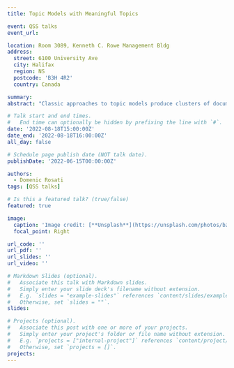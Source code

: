```yaml
---
title: Topic Models with Meaningful Topics

event: QSS talks
event_url:

location: Room 3089, Kenneth C. Rowe Management Bldg
address:
  street: 6100 University Ave
  city: Halifax
  region: NS
  postcode: 'B3H 4R2'
  country: Canada

summary: 
abstract: "Classic approaches to topic models produce clusters of documents using word co-occurrence frequencies. While these approaches are useful they don't always align with clusters that are meaningful to humans since they don't understand words used in different senses, underweight domain specific terminology, and don't capture latent semantics in texts. Additionally, topic labels tend to be a bundle of words that don't align with how humans understand topics. In this talk, we will provide an overview of contemporary approaches to topic modeling that leverage language models to produce clusters and generate meaningful topic clusters. This talk focuses on practical application and comparison of various methods to produce topics for groups of citation statements."

# Talk start and end times.
#   End time can optionally be hidden by prefixing the line with `#`.
date: '2022-08-18T15:00:00Z'
date_end: '2022-08-18T16:00:00Z'
all_day: false

# Schedule page publish date (NOT talk date).
publishDate: '2022-06-15T00:00:00Z'

authors:
  - Domenic Rosati
tags: [QSS talks]

# Is this a featured talk? (true/false)
featured: true

image:
  caption: 'Image credit: [**Unsplash**](https://unsplash.com/photos/bzdhc5b3Bxs)'
  focal_point: Right

url_code: ''
url_pdf: ''
url_slides: ''
url_video: ''

# Markdown Slides (optional).
#   Associate this talk with Markdown slides.
#   Simply enter your slide deck's filename without extension.
#   E.g. `slides = "example-slides"` references `content/slides/example-slides.md`.
#   Otherwise, set `slides = ""`.
slides:

# Projects (optional).
#   Associate this post with one or more of your projects.
#   Simply enter your project's folder or file name without extension.
#   E.g. `projects = ["internal-project"]` references `content/project/deep-learning/index.md`.
#   Otherwise, set `projects = []`.
projects:
---
```

